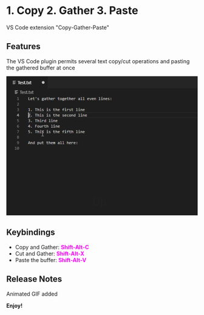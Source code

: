 # 1. Copy 2. Gather 3. Paste 

VS Code extension "Copy-Gather-Paste"

## Features

The VS Code plugin permits several text copy/cut operations and pasting the gathered buffer at once

![alt text](CopyGatherPaste.gif)

## Keybindings
- Copy and Gather: <span style="color:magenta">__Shift-Alt-C__</span>
- Cut and Gather: <span style="color:magenta">__Shift-Alt-X__</span>
- Paste the buffer: <span style="color:magenta">__Shift-Alt-V__</span>

## Release Notes

Animated GIF added

**Enjoy!** 
